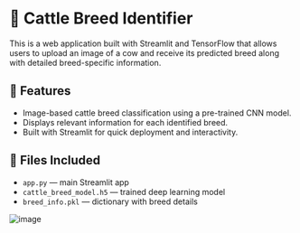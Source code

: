 # 🐄 Cattle Breed Identifier

This is a web application built with Streamlit and TensorFlow that allows users to upload an image of a cow and receive its predicted breed along with detailed breed-specific information.

## 🚀 Features
- Image-based cattle breed classification using a pre-trained CNN model.
- Displays relevant information for each identified breed.
- Built with Streamlit for quick deployment and interactivity.

## 📁 Files Included
- `app.py` — main Streamlit app
- `cattle_breed_model.h5` — trained deep learning model
- `breed_info.pkl` — dictionary with breed details

![image](https://github.com/user-attachments/assets/b340cf3f-ddfd-426f-b9e9-9acc540c42a4)
